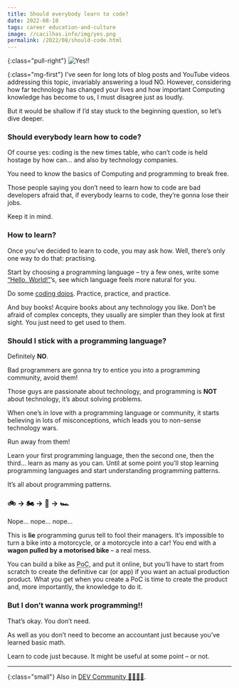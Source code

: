 ```yaml
---
title: Should everybody learn to code?
date: 2022-08-10
tags: career education-and-culture
image: //cacilhas.info/img/yes.png
permalink: /2022/08/should-code.html
---
```

[dev.to]: https://dev.to/cacilhas/should-everybody-learn-to-code-45lo
[dojo]: https://www.codingdojo.com/
[helloworld]: https://www.rosettacode.org/wiki/Hello_world/Text

{:class="pull-right"} <img src="{{{ image }}}" alt="Yes!!"/>

{:class="mg-first"} I’ve seen for long lots of blog posts and YouTube videos
addressing this topic, invariably answering a loud NO. However, considering
how far technology has changed your lives and how important Computing knowledge
has become to us, I must disagree just as loudly.

But it would be shallow if I’d stay stuck to the beginning question, so let’s
dive deeper.

### Should everybody learn how to code?

Of course yes: coding is the new times table, who can’t code is held hostage by
how can… and also by technology companies.

You need to know the basics of Computing and programming to break free.

Those people saying you don’t need to learn how to code are bad developers
afraid that, if everybody learns to code, they’re gonna lose their jobs.

Keep it in mind.

### How to learn?

Once you’ve decided to learn to code, you may ask how. Well, there’s only one
way to do that: practising.

Start by choosing a programming language – try a few ones, write some
[“Hello, World!”][helloworld]’s, see which language feels more natural for you.

Do some [coding dojos][dojo]. Practice, practice, and practice.

And buy books! Acquire books about any technology you like. Don’t be afraid of
complex concepts, they usually are simpler than they look at first sight. You
just need to get used to them.

### Should I stick with a programming language?

Definitely **NO**.

Bad programmers are gonna try to entice you into a programming community, avoid
them!

Those guys are passionate about technology, and programming is **NOT** about
technology, it’s about solving problems.

When one’s in love with a programming language or community, it starts
believing in lots of misconceptions, which leads you to non-sense technology
wars.

Run away from them!

Learn your first programming language, then the second one, then the third…
learn as many as you can. Until at some point you’ll stop learning programming
languages and start understanding programming patterns.

It’s all about programming patterns.

### 🚲 → 🏍️ → 🚗 → 🏎️

Nope… nope… nope…

This is **lie** programming gurus tell to fool their managers. It’s impossible
to turn a bike into a motorcycle, or a motorcycle into a car! You end with a
**wagon pulled by a motorised bike** – a real mess.

You can build a bike as <abbr title="proof of concept">PoC</abbr>, and put it
online, but you’ll have to start from scratch to create the definitive car (or
app) if you want an actual production product. What you get when you create a
PoC is time to create the product and, more importantly, the knowledge to do it.

### But I don’t wanna work programming!!

That’s okay. You don’t need.

As well as you don’t need to become an accountant just because you’ve learned
basic math.

Learn to code just because. It might be useful at some point – or not.

-----

{:class="small"} Also in [DEV Community 👩‍💻👨‍💻][dev.to].
